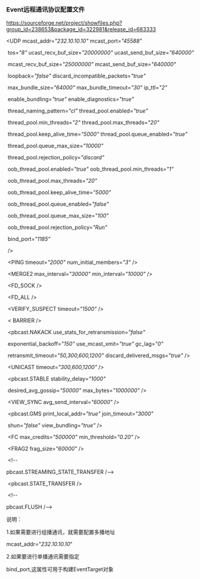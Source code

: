 ### Event远程通讯协议配置文件

https://sourceforge.net/project/showfiles.php?group_id=238653&package_id=322981&release_id=683333

<UDP mcast_addr=*"232.10.10.10"* mcast_port=*"45588"*

​                  tos=*"8"* ucast_recv_buf_size=*"20000000"* ucast_send_buf_size=*"640000"*

​                  mcast_recv_buf_size=*"25000000"* mcast_send_buf_size=*"640000"*

​                  loopback=*"false"* discard_incompatible_packets=*"true"*

​                  max_bundle_size=*"64000"* max_bundle_timeout=*"30"* ip_ttl=*"2"*

​                  enable_bundling=*"true"* enable_diagnostics=*"true"*

​                  thread_naming_pattern=*"cl"* thread_pool.enabled=*"true"*

​                  thread_pool.min_threads=*"2"* thread_pool.max_threads=*"20"*

​                  thread_pool.keep_alive_time=*"5000"* thread_pool.queue_enabled=*"true"*

​                  thread_pool.queue_max_size=*"10000"*

​                  thread_pool.rejection_policy=*"discard"*

​                  oob_thread_pool.enabled=*"true"* oob_thread_pool.min_threads=*"1"*

​                  oob_thread_pool.max_threads=*"20"*

​                  oob_thread_pool.keep_alive_time=*"5000"*

​                  oob_thread_pool.queue_enabled=*"false"*

​                  oob_thread_pool.queue_max_size=*"100"*

​                  oob_thread_pool.rejection_policy=*"Run"*

​                  bind_port=*"1185"*

​                   />

​              <PING timeout=*"2000"* num_initial_members=*"3"* />

​              <MERGE2 max_interval=*"30000"* min_interval=*"10000"* />

​              <FD_SOCK />

​              <FD_ALL />

​              <VERIFY_SUSPECT timeout=*"1500"* />

​              < BARRIER />

​              <pbcast.NAKACK use_stats_for_retransmission=*"false"*

​                  exponential_backoff=*"150"* use_mcast_xmit=*"true"* gc_lag=*"0"*

​                  retransmit_timeout=*"50,300,600,1200"* discard_delivered_msgs=*"true"* />

​              <UNICAST timeout=*"300,600,1200"* />

​              <pbcast.STABLE stability_delay=*"1000"*

​                  desired_avg_gossip=*"50000"* max_bytes=*"1000000"* />

​              <VIEW_SYNC avg_send_interval=*"60000"* />

​              <pbcast.GMS print_local_addr=*"true"* join_timeout=*"3000"*

​                  shun=*"false"* view_bundling=*"true"* />

​              <FC max_credits=*"500000"* min_threshold=*"0.20"* />

​              <FRAG2 frag_size=*"60000"* />

​              <!-- 

pbcast.STREAMING_STATE_TRANSFER /-->

​              <pbcast.STATE_TRANSFER />

​              <!-- 

pbcast.FLUSH  /-->

说明：

1.如果需要进行组播通讯，就需要配置多播地址

  mcast_addr="*232.10.10.10*"

2.如果要进行单播通讯需要指定

bind_port,这属性可用于构建EventTarget对象